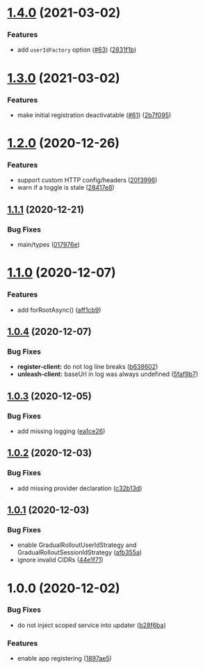 # [1.4.0](https://github.com/pmb0/nestjs-unleash/compare/v1.3.0...v1.4.0) (2021-03-02)


### Features

* add `userIdFactory` option ([#63](https://github.com/pmb0/nestjs-unleash/issues/63)) ([2831f1b](https://github.com/pmb0/nestjs-unleash/commit/2831f1ba7524ae67df2b838143216c68463c5865))

# [1.3.0](https://github.com/pmb0/nestjs-unleash/compare/v1.2.0...v1.3.0) (2021-03-02)


### Features

* make initial registration deactivatable ([#61](https://github.com/pmb0/nestjs-unleash/issues/61)) ([2b7f095](https://github.com/pmb0/nestjs-unleash/commit/2b7f095cb1c81b2234c01779ebd983c8d2f8a2ad))

# [1.2.0](https://github.com/pmb0/nestjs-unleash/compare/v1.1.1...v1.2.0) (2020-12-26)


### Features

* support custom HTTP config/headers ([20f3996](https://github.com/pmb0/nestjs-unleash/commit/20f3996ef942289855c9997103b87475fae887b1))
* warn if a toggle is stale ([28417e8](https://github.com/pmb0/nestjs-unleash/commit/28417e8c2c377f40b661c9a52e10f2b753b2a999))

## [1.1.1](https://github.com/pmb0/nestjs-unleash/compare/v1.1.0...v1.1.1) (2020-12-21)


### Bug Fixes

* main/types ([017976e](https://github.com/pmb0/nestjs-unleash/commit/017976edd415e434ece5edbbce780c48bb618389))

# [1.1.0](https://github.com/pmb0/nestjs-unleash/compare/v1.0.4...v1.1.0) (2020-12-07)


### Features

* add forRootAsync() ([aff1cb9](https://github.com/pmb0/nestjs-unleash/commit/aff1cb97bc5d268ac1f161583ec08e5923f576bf))

## [1.0.4](https://github.com/pmb0/nestjs-unleash/compare/v1.0.3...v1.0.4) (2020-12-07)


### Bug Fixes

* **register-client:** do not log line breaks ([b638602](https://github.com/pmb0/nestjs-unleash/commit/b63860209c7032999bf2e1465f70efe255ce0a5d))
* **unleash-client:** baseUrl in log was always undefined ([5faf9b7](https://github.com/pmb0/nestjs-unleash/commit/5faf9b77c2887647cba6e30957a4eaa5ce15b64a))

## [1.0.3](https://github.com/pmb0/nestjs-unleash/compare/v1.0.2...v1.0.3) (2020-12-05)


### Bug Fixes

* add missing logging ([ea1ce26](https://github.com/pmb0/nestjs-unleash/commit/ea1ce265d83e2171abfb4e3a1e5f5e556406358a))

## [1.0.2](https://github.com/pmb0/nestjs-unleash/compare/v1.0.1...v1.0.2) (2020-12-03)


### Bug Fixes

* add missing provider declaration ([c32b13d](https://github.com/pmb0/nestjs-unleash/commit/c32b13d6b607424820e56049a2f97dc12d5b299c))

## [1.0.1](https://github.com/pmb0/nestjs-unleash/compare/v1.0.0...v1.0.1) (2020-12-03)


### Bug Fixes

* enable GradualRolloutUserIdStrategy and GradualRolloutSessionIdStrategy ([afb355a](https://github.com/pmb0/nestjs-unleash/commit/afb355adf0c8626b81dae77514bf78fd41a991d9))
* ignore invalid CIDRs ([44e1f71](https://github.com/pmb0/nestjs-unleash/commit/44e1f7115d35ebaab5a46a1e0728abc9b5e311dd))

# 1.0.0 (2020-12-02)


### Bug Fixes

* do not inject scoped service into updater ([b28f6ba](https://github.com/pmb0/nestjs-unleash/commit/b28f6bac9a0bc72021f41856ef8108b38d497712))


### Features

* enable app registering ([1897ae5](https://github.com/pmb0/nestjs-unleash/commit/1897ae56c6afc1c3f99065a9d426996b3e8f2276))
